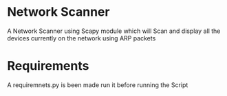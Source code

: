  # Network Scanner
 A Network Scanner using Scapy module which will Scan and display all the devices currently on the network using ARP packets
 
 # Requirements 
 A requiremnets.py is been made run it before running the Script
 
